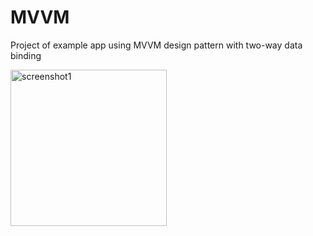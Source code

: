 # MVVM
Project of example app using MVVM design pattern with two-way data binding
<p align="left">
  <img src="https://user-images.githubusercontent.com/37590200/112760930-06e17680-8ff9-11eb-9038-6acb14b44ac8.jpg" width="250" title="screenshot1">
</p>

